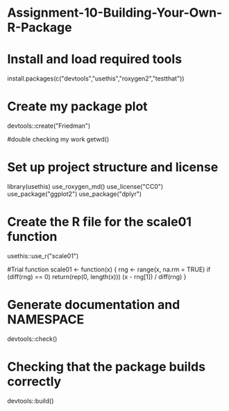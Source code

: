 # Assignment-10-Building-Your-Own-R-Package
# Install and load required tools
install.packages(c("devtools","usethis","roxygen2","testthat"))

# Create my package plot
devtools::create("Friedman")

#double checking my work
getwd()

# Set up project structure and license
library(usethis)
use_roxygen_md()
use_license("CC0")
use_package("ggplot2")
use_package("dplyr")


# Create the R file for the scale01 function
usethis::use_r("scale01")


#Trial function
scale01 <- function(x) {
  rng <- range(x, na.rm = TRUE)
  if (diff(rng) == 0) return(rep(0, length(x)))
  (x - rng[1]) / diff(rng)
}

# Generate documentation and NAMESPACE
devtools::check()

# Checking that the package builds correctly
devtools::build()
